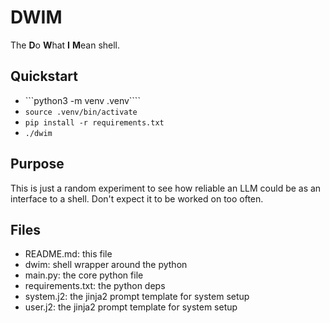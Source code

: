 # DWIM 

The **D**o **W**hat **I** **M**ean shell.

## Quickstart

- ```python3 -m venv .venv````
- ```source .venv/bin/activate```
- ```pip install -r requirements.txt```
- ```./dwim```

## Purpose

This is just a random experiment to see how reliable an LLM could be as an 
interface to a shell. Don't expect it to be worked on too often.

## Files

- README.md: this file 
- dwim: shell wrapper around the python
- main.py: the core python file
- requirements.txt: the python deps
- system.j2: the jinja2 prompt template for system setup
- user.j2: the jinja2 prompt template for system setup

